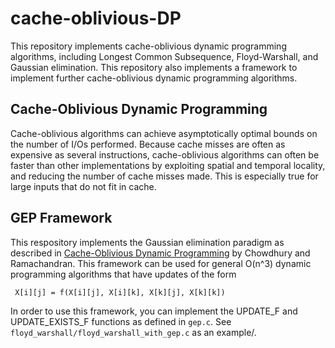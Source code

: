 # cache-oblivious-DP

This repository implements cache-oblivious dynamic programming algorithms, including Longest Common Subsequence, Floyd-Warshall, and Gaussian elimination. This repository also implements a framework to implement further cache-oblivious dynamic programming algorithms.

## Cache-Oblivious Dynamic Programming 

Cache-oblivious algorithms can achieve asymptotically optimal bounds on the number of I/Os performed. Because cache misses are often as expensive as several instructions, cache-oblivious algorithms can often be faster than other implementations by exploiting spatial and temporal locality, and reducing the number of cache misses made. This is especially true for large inputs that do not fit in cache.

## GEP Framework 

This respository implements the Gaussian elimination paradigm as described in [Cache-Oblivious Dynamic Programming](http://www.cs.utexas.edu/~vlr/papers/soda06.pdf) by Chowdhury and Ramachandran. This framework can be used for general O(n^3) dynamic programming algorithms that have updates of the form 

```
 X[i][j] = f(X[i][j], X[i][k], X[k][j], X[k][k])
```

In order to use this framework, you can implement the UPDATE_F and UPDATE_EXISTS_F functions as defined in `gep.c`. See `floyd_warshall/floyd_warshall_with_gep.c` as an example/.





